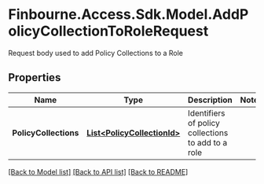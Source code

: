 # Finbourne.Access.Sdk.Model.AddPolicyCollectionToRoleRequest
Request body used to add Policy Collections to a Role

## Properties

Name | Type | Description | Notes
------------ | ------------- | ------------- | -------------
**PolicyCollections** | [**List&lt;PolicyCollectionId&gt;**](PolicyCollectionId.md) | Identifiers of policy collections to add to a role | 

[[Back to Model list]](../README.md#documentation-for-models) [[Back to API list]](../README.md#documentation-for-api-endpoints) [[Back to README]](../README.md)

